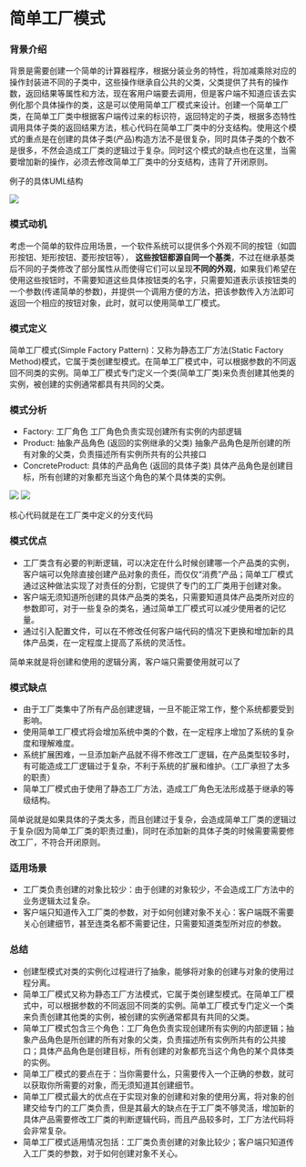 # 简单工厂模式

### 背景介绍

背景是需要创建一个简单的计算器程序，根据分装业务的特性，将加减乘除对应的操作封装进不同的子类中，这些操作继承自公共的父类，父类提供了共有的操作数，返回结果等属性和方法，现在客用户端要去调用，但是客户端不知道应该去实例化那个具体操作的类，这是可以使用简单工厂模式来设计。创建一个简单工厂类，在简单工厂类中根据客户端传过来的标识符，返回特定的子类，根据多态特性调用具体子类的返回结果方法，核心代码在简单工厂类中的分支结构。使用这个模式的重点是在创建的具体子类(产品)构造方法不是很复杂，同时具体子类的个数不是很多，不然会造成工厂类的逻辑过于复杂。同时这个模式的缺点也在这里，当需要增加新的操作，必须去修改简单工厂类中的分支结构，违背了开闭原则。

例子的具体UML结构

&#x20;![](https://img-blog.csdnimg.cn/img\_convert/1f63bf9ce635cd7f9a579c21d5f9fb80.png)

### 模式动机

考虑一个简单的软件应用场景，一个软件系统可以提供多个外观不同的按钮（如圆形按钮、矩形按钮、菱形按钮等）， **这些按钮都源自同一个基类**，不过在继承基类后不同的子类修改了部分属性从而使得它们可以呈现**不同的外观**，如果我们希望在使用这些按钮时，不需要知道这些具体按钮类的名字，只需要知道表示该按钮类的一个参数(传递简单的参数)，并提供一个调用方便的方法，把该参数传入方法即可返回一个相应的按钮对象，此时，就可以使用简单工厂模式。

### 模式定义

简单工厂模式(Simple Factory Pattern)：又称为静态工厂方法(Static Factory Method)模式，它属于类创建型模式。在简单工厂模式中，可以根据参数的不同返回不同类的实例。简单工厂模式专门定义一个类(简单工厂类)来负责创建其他类的实例，被创建的实例通常都具有共同的父类。

### 模式分析

* Factory: 工厂角色 工厂角色负责实现创建所有实例的内部逻辑
* Product: 抽象产品角色 (返回的实例继承的父类) 抽象产品角色是所创建的所有对象的父类，负责描述所有实例所共有的公共接口
* ConcreteProduct: 具体的产品角色 (返回的具体子类) 具体产品角色是创建目标，所有创建的对象都充当这个角色的某个具体类的实例。

&#x20;![](https://img-blog.csdnimg.cn/img\_convert/ec9839435a9c4827da8b08b7d9214d59.png) ![](https://img-blog.csdnimg.cn/img\_convert/b0ec002572f17ee5ab3cce19bead00d5.png)&#x20;

核心代码就是在工厂类中定义的分支代码

### 模式优点

* 工厂类含有必要的判断逻辑，可以决定在什么时候创建哪一个产品类的实例，客户端可以免除直接创建产品对象的责任，而仅仅“消费”产品；简单工厂模式通过这种做法实现了对责任的分割，它提供了专门的工厂类用于创建对象。
* 客户端无须知道所创建的具体产品类的类名，只需要知道具体产品类所对应的参数即可，对于一些复杂的类名，通过简单工厂模式可以减少使用者的记忆量。
* 通过引入配置文件，可以在不修改任何客户端代码的情况下更换和增加新的具体产品类，在一定程度上提高了系统的灵活性。

简单来就是将创建和使用的逻辑分离，客户端只需要使用就可以了

### 模式缺点

* 由于工厂类集中了所有产品创建逻辑，一旦不能正常工作，整个系统都要受到影响。
* 使用简单工厂模式将会增加系统中类的个数，在一定程序上增加了系统的复杂度和理解难度。
* 系统扩展困难，一旦添加新产品就不得不修改工厂逻辑，在产品类型较多时，有可能造成工厂逻辑过于复杂，不利于系统的扩展和维护。（工厂承担了太多的职责）
* 简单工厂模式由于使用了静态工厂方法，造成工厂角色无法形成基于继承的等级结构。

简单说就是如果具体的子类太多，而且创建过于复杂，会造成简单工厂类的逻辑过于复杂(因为简单工厂类的职责过重)，同时在添加新的具体子类的时候需要需要修改工厂，不符合开闭原则。

### 适用场景

* 工厂类负责创建的对象比较少：由于创建的对象较少，不会造成工厂方法中的业务逻辑太过复杂。
* 客户端只知道传入工厂类的参数，对于如何创建对象不关心：客户端既不需要关心创建细节，甚至连类名都不需要记住，只需要知道类型所对应的参数。

### 总结

* 创建型模式对类的实例化过程进行了抽象，能够将对象的创建与对象的使用过程分离。
* 简单工厂模式又称为静态工厂方法模式，它属于类创建型模式。在简单工厂模式中，可以根据参数的不同返回不同类的实例。简单工厂模式专门定义一个类来负责创建其他类的实例，被创建的实例通常都具有共同的父类。
* 简单工厂模式包含三个角色：工厂角色负责实现创建所有实例的内部逻辑；抽象产品角色是所创建的所有对象的父类，负责描述所有实例所共有的公共接口；具体产品角色是创建目标，所有创建的对象都充当这个角色的某个具体类的实例。
* 简单工厂模式的要点在于：当你需要什么，只需要传入一个正确的参数，就可以获取你所需要的对象，而无须知道其创建细节。
* 简单工厂模式最大的优点在于实现对象的创建和对象的使用分离，将对象的创建交给专门的工厂类负责，但是其最大的缺点在于工厂类不够灵活，增加新的具体产品需要修改工厂类的判断逻辑代码，而且产品较多时，工厂方法代码将会非常复杂。
* 简单工厂模式适用情况包括：工厂类负责创建的对象比较少；客户端只知道传入工厂类的参数，对于如何创建对象不关心。
